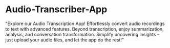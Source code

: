 # Audio-Transcriber-App
"Explore our Audio Transcription App! Effortlessly convert audio recordings to text with advanced features. Beyond transcription, enjoy summarization, analysis, and conversation transformation. Simplify uncovering insights – just upload your audio files, and let the app do the rest!"

